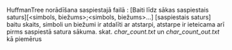 HuffmanTree norādīšana saspiestajā failā : [Baiti līdz sākas saspiestais saturs][<simbols, biežums>;<simbols, biežums>...] [saspiestais saturs]
baitu skaits, simboli un biežumi ir atdalīti ar atstarpi, atstarpe ir ieteicama arī pirms saspiestā satura sākuma. skat. *char_count.txt* un *char_count_out.txt* kā piemērus
